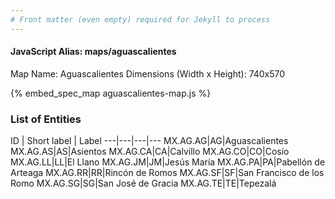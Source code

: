```yaml
---
# Front matter (even empty) required for Jekyll to process
---
```


#### JavaScript Alias: maps/aguascalientes

Map Name: Aguascalientes
Dimensions (Width x Height): 740x570



{% embed_spec_map aguascalientes-map.js %}

### List of Entities

ID | Short label | Label
---|---|---|---
MX.AG.AG|AG|Aguascalientes
MX.AG.AS|AS|Asientos
MX.AG.CA|CA|Calvillo
MX.AG.CO|CO|Cosío
MX.AG.LL|LL|El Llano
MX.AG.JM|JM|Jesús María
MX.AG.PA|PA|Pabellón de Arteaga
MX.AG.RR|RR|Rincón de Romos
MX.AG.SF|SF|San Francisco de los Romo
MX.AG.SG|SG|San José de Gracia
MX.AG.TE|TE|Tepezalá

